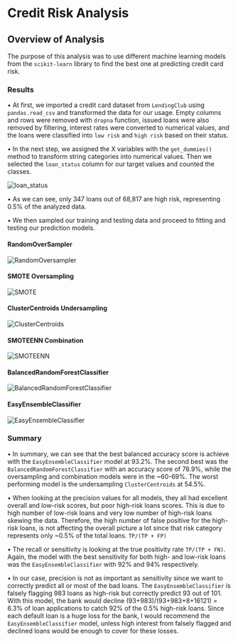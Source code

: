 # Credit Risk Analysis

## Overview of Analysis

The purpose of this analysis was to use different machine learning models from the `scikit-learn` library to find the best one at predicting credit card risk. 

### Results

•	At first, we imported a credit card dataset from `LendingClub` using `pandas.read_csv` and transformed the data for our usage. Empty columns and rows were removed with `dropna` function, issued loans were also removed by filtering, interest rates were converted to numerical values, and the loans were classified into `low risk` and `high risk` based on their status.

•	In the next step, we assigned the X variables with the `get_dummies()` method to transform string categories into numerical values. Then we selected the `loan_status` column for our target values and counted the classes. 

![loan_status](Resources/loan_status.png)

•	As we can see, only 347 loans out of 68,817 are high risk, representing 0.5% of the analyzed data. 

•	We then sampled our training and testing data and proceed to fitting and testing our prediction models.

#### RandomOverSampler

![RandomOversampler](Resources/RandomOversampler.png)


#### SMOTE Oversampling

![SMOTE](Resources/SMOTE.png)


#### ClusterCentroids Undersampling

![ClusterCentroids](Resources/ClusterCentroids.png)


#### SMOTEENN Combination

![SMOTEENN](Resources/SMOTEENN.png)


#### BalancedRandomForestClassifier

![BalancedRandomForestClassifier](Resources/BalancedRandomForestClassifier.png)


#### EasyEnsembleClassifier

![EasyEnsembleClassifier](Resources/EasyEnsembleClassifier.png)


### Summary

•	In summary, we can see that the best balanced accuracy score is achieve with the `EasyEnsembleClassifier` model at 93.2%. The second best was the `BalancedRandomForestClassifier` with an accuracy score of 78.9%, while the oversampling and combination models were in the ~60-69%. The worst performing model is the undersampling `ClusterCentroids` at 54.5%.

•	When looking at the precision values for all models, they all had excellent overall and low-risk scores, but poor high-risk loans scores. This is due to high number of low-risk loans and very low number of high-risk loans skewing the data. Therefore, the high number of false positive for the high-risk loans, is not affecting the overall picture a lot since that risk category represents only ~0.5% of the total loans. `TP/(TP + FP)`

•	The recall or sensitivity is looking at the true positivity rate `TP/(TP + FN)`. Again, the model with the best sensitivity for both high- and low-risk loans was the `EasyEnsembleClassifier` with 92% and 94% respectively. 

•	In our case, precision is not as important as sensitivity since we want to correctly predict all or most of the bad loans. The `EasyEnsembleClassifier` is falsely flagging 983 loans as high-risk but correctly predict 93 out of 101. With this model, the bank would decline (93+983)/(93+983+8+16121) = 6.3% of loan applications to catch 92% of the 0.5% high-risk loans. Since each default loan is a huge loss for the bank, I would recommend the `EasyEnsembleClassifier` model, unless high interest from falsely flagged and declined loans would be enough to cover for these losses.

